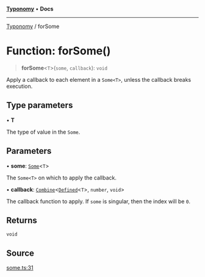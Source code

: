 [**Typonomy**](../README.md) • **Docs**

***

[Typonomy](../globals.md) / forSome

# Function: forSome()

> **forSome**\<`T`\>(`some`, `callback`): `void`

Apply a callback to each element in a `Some<T>`,
unless the callback breaks execution.

## Type parameters

• **T**

The type of value in the `Some`.

## Parameters

• **some**: [`Some`](../type-aliases/Some.md)\<`T`\>

The `Some<T>` on which to apply the callback.

• **callback**: [`Combine`](../type-aliases/Combine.md)\<[`Defined`](../type-aliases/Defined.md)\<`T`\>, `number`, `void`\>

The callback function to apply. If `some` is singular, then the index will be `0`.

## Returns

`void`

## Source

[some.ts:31](https://github.com/softcraft-development/typonomy/blob/cee340f062935faae6d8d20bbf994df4a652481c/src/some.ts#L31)
